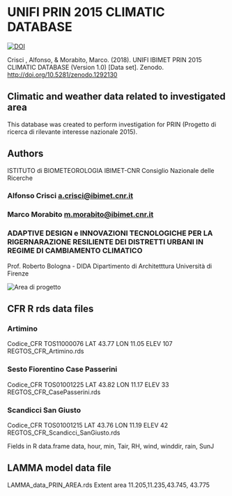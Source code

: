 # UNIFI PRIN 2015 CLIMATIC DATABASE 

[![DOI](https://zenodo.org/badge/137524702.svg)](https://zenodo.org/badge/latestdoi/137524702)

Crisci , Alfonso, & Morabito, Marco. (2018). UNIFI IBIMET PRIN 2015 CLIMATIC DATABASE (Version 1.0) [Data set]. Zenodo. http://doi.org/10.5281/zenodo.1292130



## Climatic and weather data related to investigated area

This database was created to perform investigation for PRIN (Progetto di ricerca di rilevante interesse nazionale 2015).

## Authors

ISTITUTO di BIOMETEOROLOGIA IBIMET-CNR Consiglio Nazionale delle Ricerche

   
### Alfonso Crisci a.crisci@ibimet.cnr.it

### Marco Morabito m.morabito@ibimet.cnr.it


### ADAPTIVE DESIGN e INNOVAZIONI TECNOLOGICHE PER LA RIGERNARAZIONE RESILIENTE DEI DISTRETTI URBANI IN REGIME DI CAMBIAMENTO CLIMATICO

Prof. Roberto Bologna -  DIDA  Dipartimento di Architetttura Università di Firenze

![Area di progetto](Area_PRIN.jpg)


## CFR R rds data files 

### Artimino                            

Codice_CFR TOS11000076  LAT 43.77   LON 11.05 ELEV 107   REGTOS_CFR_Artimino.rds

### Sesto Fiorentino Case Passerini     

Codice_CFR TOS01001225  LAT 43.82   LON 11.17 ELEV 33   REGTOS_CFR_CasePasserini.rds


### Scandicci San Giusto	             

Codice_CFR TOS01001215  LAT 43.76 	LON 11.19 ELEV 42   REGTOS_CFR_Scandicci_SanGiusto.rds

Fields in R data.frame data, hour, min, Tair, RH, wind, winddir, rain, SunJ


## LAMMA model data file

LAMMA_data_PRIN_AREA.rds Extent area 11.205,11.235,43.745, 43.775

